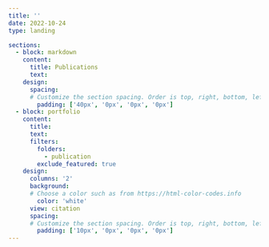 ```yaml
---
title: ''
date: 2022-10-24
type: landing

sections:
  - block: markdown
    content:
      title: Publications
      text: 
    design:
      spacing:
      # Customize the section spacing. Order is top, right, bottom, left.
        padding: ['40px', '0px', '0px', '0px']
  - block: portfolio
    content:
      title:  
      text:
      filters:
        folders:
          - publication
        exclude_featured: true
    design:
      columns: '2'
      background:
      # Choose a color such as from https://html-color-codes.info
        color: 'white'
      view: citation
      spacing:
      # Customize the section spacing. Order is top, right, bottom, left.
        padding: ['10px', '0px', '0px', '0px']
---
```

